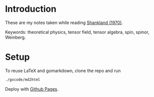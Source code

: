 # Introduction

These are my notes taken while reading [Shankland (1970)](https://aapt.scitation.org/doi/10.1119/1.1976018).

Keywords: theoretical physics, tensor field, tensor algebra, spin, spinor, Weinberg. 

# Setup

To reuse LaTeX and gomarkdown, clone the repo and run

```bash
./gocode/md2html
```

Deploy with [Github Pages](https://medium.com/flycode/how-to-deploy-a-static-website-for-free-using-github-pages-8eddc194853b).


